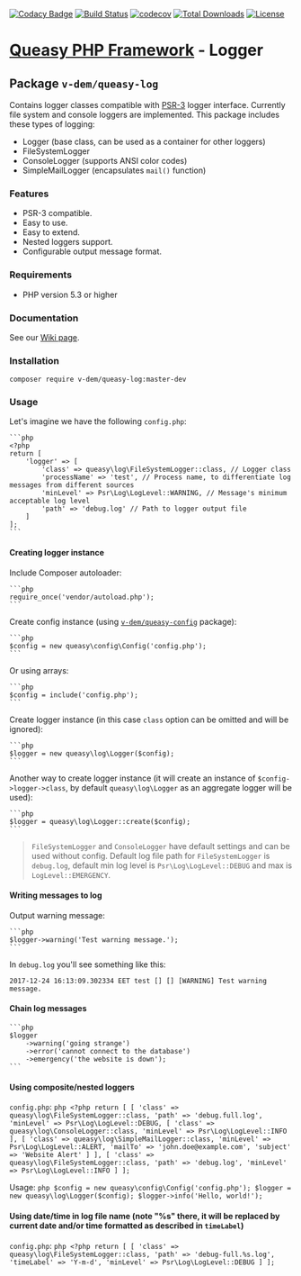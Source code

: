 [![Codacy Badge](https://api.codacy.com/project/badge/Grade/c7673721ff064b109ffa5d1f4fa92801)](https://app.codacy.com/manual/v-dem/queasy-log?utm_source=github.com&utm_medium=referral&utm_content=v-dem/queasy-log&utm_campaign=Badge_Grade_Dashboard)
[![Build Status](https://travis-ci.com/v-dem/queasy-log.svg?branch=master)](https://travis-ci.com/v-dem/queasy-log)
[![codecov](https://codecov.io/gh/v-dem/queasy-log/branch/master/graph/badge.svg)](https://codecov.io/gh/v-dem/queasy-log)
[![Total Downloads](https://poser.pugx.org/v-dem/queasy-log/downloads)](https://packagist.org/packages/v-dem/queasy-log)
[![License](https://poser.pugx.org/v-dem/queasy-log/license)](https://packagist.org/packages/v-dem/queasy-log)

# [Queasy PHP Framework](https://github.com/v-dem/queasy-app/) - Logger

## Package `v-dem/queasy-log`

Contains logger classes compatible with [PSR-3](https://www.php-fig.org/psr/psr-3/) logger interface. Currently file system and console loggers are implemented.
This package includes these types of logging:

*   Logger (base class, can be used as a container for other loggers)
*   FileSystemLogger
*   ConsoleLogger (supports ANSI color codes)
*   SimpleMailLogger (encapsulates `mail()` function)

### Features

*   PSR-3 compatible.
*   Easy to use.
*   Easy to extend.
*   Nested loggers support.
*   Configurable output message format.

### Requirements

*   PHP version 5.3 or higher

### Documentation

See our [Wiki page](https://github.com/v-dem/queasy-log/wiki).

### Installation

    composer require v-dem/queasy-log:master-dev

### Usage

Let's imagine we have the following `config.php`:

    ```php
    <?php
    return [
        'logger' => [
            'class' => queasy\log\FileSystemLogger::class, // Logger class
            'processName' => 'test', // Process name, to differentiate log messages from different sources
            'minLevel' => Psr\Log\LogLevel::WARNING, // Message's minimum acceptable log level
            'path' => 'debug.log' // Path to logger output file
        ]
    ];
    ```

#### Creating logger instance

Include Composer autoloader:

    ```php
    require_once('vendor/autoload.php');
    ```

Create config instance (using [`v-dem/queasy-config`](https://github.com/v-dem/queasy-config/) package):

    ```php
    $config = new queasy\config\Config('config.php');
    ```

Or using arrays:

    ```php
    $config = include('config.php');
    ```

Create logger instance (in this case `class` option can be omitted and will be ignored):

    ```php
    $logger = new queasy\log\Logger($config);
    ```

Another way to create logger instance (it will create an instance of `$config->logger->class`, by default `queasy\log\Logger`
as an aggregate logger will be used):

    ```php
    $logger = queasy\log\Logger::create($config);
    ```

> `FileSystemLogger` and `ConsoleLogger` have default settings and can be used without config. Default log file path for
> `FileSystemLogger` is `debug.log`, default min log level is `Psr\Log\LogLevel::DEBUG` and max is `LogLevel::EMERGENCY`.

#### Writing messages to log

Output warning message:

    ```php
    $logger->warning('Test warning message.');
    ```

In `debug.log` you'll see something like this:

    2017-12-24 16:13:09.302334 EET test [] [] [WARNING] Test warning message.

#### Chain log messages

    ```php
    $logger
        ->warning('going strange')
        ->error('cannot connect to the database')
        ->emergency('the website is down');
    ```

#### Using composite/nested loggers

`config.php`:
    ```php
    <?php
    return [
        [
            'class' => queasy\log\FileSystemLogger::class,
            'path' => 'debug.full.log',
            'minLevel' => Psr\Log\LogLevel::DEBUG,
            [
                'class' => queasy\log\ConsoleLogger::class,
                'minLevel' => Psr\Log\LogLevel::INFO
            ], [
                'class' => queasy\log\SimpleMailLogger::class,
                'minLevel' => Psr\Log\LogLevel::ALERT,
                'mailTo' => 'john.doe@example.com',
                'subject' => 'Website Alert'
            ]
        ], [
            'class' => queasy\log\FileSystemLogger::class,
            'path' => 'debug.log',
            'minLevel' => Psr\Log\LogLevel::INFO
        ]
    ];
    ```

Usage:
    ```php
    $config = new queasy\config\Config('config.php');
    $logger = new queasy\log\Logger($config);
    $logger->info('Hello, world!');
    ```

#### Using date/time in log file name (note "%s" there, it will be replaced by current date and/or time formatted as described in `timeLabel`)

`config.php`:
    ```php
    <?php
    return [
        [
            'class' => queasy\log\FileSystemLogger::class,
            'path' => 'debug-full.%s.log',
            'timeLabel' => 'Y-m-d',
            'minLevel' => Psr\Log\LogLevel::DEBUG
        ]
    ];
    ```
